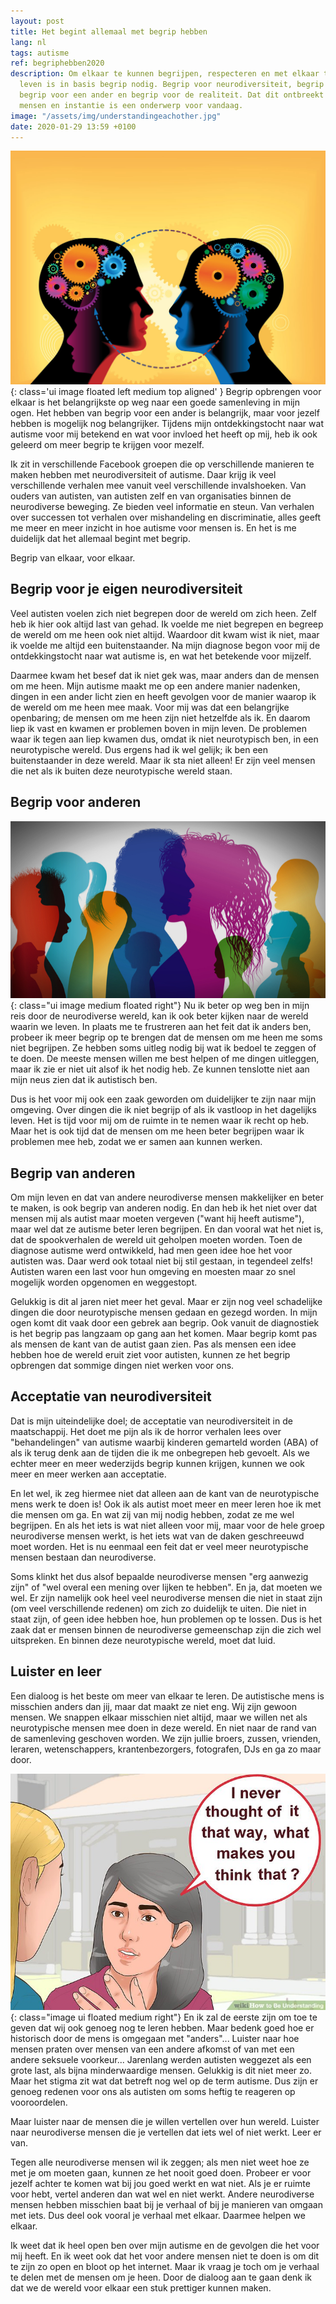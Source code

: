 ```yaml
---
layout: post
title: Het begint allemaal met begrip hebben
lang: nl
tags: autisme
ref: begriphebben2020
description: Om elkaar te kunnen begrijpen, respecteren en met elkaar te kunnen samen
  leven is in basis begrip nodig. Begrip voor neurodiversiteit, begrip voor jezelf,
  begrip voor een ander en begrip voor de realiteit. Dat dit ontbreekt bij sommige
  mensen en instantie is een onderwerp voor vandaag.
image: "/assets/img/understandingeachother.jpg"
date: 2020-01-29 13:59 +0100
---
```

![Begrip voor elkaar hebben](/assets/img/understandingeachother.jpg){: class='ui image floated left medium top aligned' }
Begrip opbrengen voor elkaar is het belangrijkste op weg naar een goede samenleving in mijn ogen. Het hebben van begrip voor een ander is belangrijk, maar voor jezelf hebben is mogelijk nog belangrijker. Tijdens mijn ontdekkingstocht naar wat autisme voor mij betekend en wat voor invloed het heeft op mij, heb ik ook geleerd om meer begrip te krijgen voor mezelf.

Ik zit in verschillende Facebook groepen die op verschillende manieren te maken hebben met neurodiversiteit of autisme. Daar krijg ik veel verschillende verhalen mee vanuit veel verschillende invalshoeken. Van ouders van autisten, van autisten zelf en van organisaties binnen de neurodiverse beweging. Ze bieden veel informatie en steun. Van verhalen over successen tot verhalen over mishandeling en discriminatie, alles geeft me meer en meer inzicht in hoe autisme voor mensen is. En het is me duidelijk dat het allemaal begint met begrip.

Begrip van elkaar, voor elkaar.

## Begrip voor je eigen neurodiversiteit

Veel autisten voelen zich niet begrepen door de wereld om zich heen. Zelf heb ik hier ook altijd last van gehad. Ik voelde me niet begrepen en begreep de wereld om me heen ook niet altijd. Waardoor dit kwam wist ik niet, maar ik voelde me altijd een buitenstaander. Na mijn diagnose begon voor mij de ontdekkingstocht naar wat autisme is, en wat het betekende voor mijzelf.

Daarmee kwam het besef dat ik niet gek was, maar anders dan de mensen om me heen. Mijn autisme maakt me op een andere manier nadenken, dingen in een ander licht zien en heeft gevolgen voor de manier waarop ik de wereld om me heen mee maak. Voor mij was dat een belangrijke openbaring; de mensen om me heen zijn niet hetzelfde als ik. En daarom liep ik vast en kwamen er problemen boven in mijn leven. De problemen waar ik tegen aan liep kwamen dus, omdat ik niet neurotypisch ben, in een neurotypische wereld. Dus ergens had ik wel gelijk; ik ben een buitenstaander in deze wereld. Maar ik sta niet alleen! Er zijn veel mensen die net als ik buiten deze neurotypische wereld staan.

## Begrip voor anderen

![Verschillende mensen, verschillende ideeën](/assets/img/diversitypeople.jpg){: class="ui image medium floated right"}
Nu ik beter op weg ben in mijn reis door de neurodiverse wereld, kan ik ook beter kijken naar de wereld waarin we leven. In plaats me te frustreren aan het feit dat ik anders ben, probeer ik meer begrip op te brengen dat de mensen om me heen me soms niet begrijpen. Ze hebben soms uitleg nodig bij wat ik bedoel te zeggen of te doen. De meeste mensen willen me best helpen of me dingen uitleggen, maar ik zie er niet uit alsof ik het nodig heb. Ze kunnen tenslotte niet aan mijn neus zien dat ik autistisch ben.

Dus is het voor mij ook een zaak geworden om duidelijker te zijn naar mijn omgeving. Over dingen die ik niet begrijp of als ik vastloop in het dagelijks leven. Het is tijd voor mij om de ruimte in te nemen waar ik recht op heb. Maar het is ook tijd dat de mensen om me heen beter begrijpen waar ik problemen mee heb, zodat we er samen aan kunnen werken.

## Begrip van anderen

Om mijn leven en dat van andere neurodiverse mensen makkelijker en beter te maken, is ook begrip van anderen nodig. En dan heb ik het niet over dat mensen mij als autist maar moeten vergeven ("want hij heeft autisme"), maar wel dat ze autisme beter leren begrijpen. En dan vooral wat het niet is, dat de spookverhalen de wereld uit geholpen moeten worden. Toen de diagnose autisme werd ontwikkeld, had men geen idee hoe het voor autisten was. Daar werd ook totaal niet bij stil gestaan, in tegendeel zelfs! Autisten waren een last voor hun omgeving en moesten maar zo snel mogelijk worden opgenomen en weggestopt.

Gelukkig is dit al jaren niet meer het geval. Maar er zijn nog veel schadelijke dingen die door neurotypische mensen gedaan en gezegd worden. In mijn ogen komt dit vaak door een gebrek aan begrip. Ook vanuit de diagnostiek is het begrip pas langzaam op gang aan het komen. Maar begrip komt pas als mensen de kant van de autist gaan zien. Pas als mensen een idee hebben hoe de wereld eruit ziet voor autisten, kunnen ze het begrip opbrengen dat sommige dingen niet werken voor ons.

## Acceptatie van neurodiversiteit

Dat is mijn uiteindelijke doel; de acceptatie van neurodiversiteit in de maatschappij. Het doet me pijn als ik de horror verhalen lees over "behandelingen" van autisme waarbij kinderen gemarteld worden (ABA) of als ik terug denk aan de tijden die ik me onbegrepen heb gevoelt. Als we echter meer en meer wederzijds begrip kunnen krijgen, kunnen we ook meer en meer werken aan acceptatie.

En let wel, ik zeg hiermee niet dat alleen aan de kant van de neurotypische mens werk te doen is! Ook ik als autist moet meer en meer leren hoe ik met die mensen om ga. En wat zij van mij nodig hebben, zodat ze me wel begrijpen. En als het iets is wat niet alleen voor mij, maar voor de hele groep neurodiverse mensen werkt, is het iets wat van de daken geschreeuwd moet worden. Het is nu eenmaal een feit dat er veel meer neurotypische mensen bestaan dan neurodiverse.

Soms klinkt het dus alsof bepaalde neurodiverse mensen "erg aanwezig zijn" of "wel overal een mening over lijken te hebben". En ja, dat moeten we wel. Er zijn namelijk ook heel veel neurodiverse mensen die niet in staat zijn (om veel verschillende redenen) om zich zo duidelijk te uiten. Die niet in staat zijn, of geen idee hebben hoe, hun problemen op te lossen. Dus is het zaak dat er mensen binnen de neurodiverse gemeenschap zijn die zich wel uitspreken. En binnen deze neurotypische wereld, moet dat luid.

## Luister en leer

Een dialoog is het beste om meer van elkaar te leren. De autistische mens is misschien anders dan jij, maar dat maakt ze niet eng. Wij zijn gewoon mensen. We snappen elkaar misschien niet altijd, maar we willen net als neurotypische mensen mee doen in deze wereld. En niet naar de rand van de samenleving geschoven worden. We zijn jullie broers, zussen, vrienden, leraren, wetenschappers, krantenbezorgers, fotografen, DJs en ga zo maar door.

![Stel vragen aan elkaar](/assets/img/beunderstanding.jpg){: class="image ui floated medium right"}
En ik zal de eerste zijn om toe te geven dat wij ook genoeg nog te leren hebben. Maar bedenk goed hoe er historisch door de mens is omgegaan met "anders"... Luister naar hoe mensen praten over mensen van een andere afkomst of van met een andere seksuele voorkeur... Jarenlang werden autisten weggezet als een grote last, als bijna minderwaardige mensen. Gelukkig is dit niet meer zo. Maar het stigma zit wat dat betreft nog wel op de term autisme. Dus zijn er genoeg redenen voor ons als autisten om soms heftig te reageren op vooroordelen.

Maar luister naar de mensen die je willen vertellen over hun wereld. Luister naar neurodiverse mensen die je vertellen dat iets wel of niet werkt. Leer er van.

Tegen alle neurodiverse mensen wil ik zeggen; als men niet weet hoe ze met je om moeten gaan, kunnen ze het nooit goed doen. Probeer er voor jezelf achter te komen wat bij jou goed werkt en wat niet. Als je er ruimte voor hebt, vertel anderen dan wat wel en niet werkt. Andere neurodiverse mensen hebben misschien baat bij je verhaal of bij je manieren van omgaan met iets. Dus deel ook vooral je verhaal met elkaar. Daarmee helpen we elkaar.

Ik weet dat ik heel open ben over mijn autisme en de gevolgen die het voor mij heeft. En ik weet ook dat het voor andere mensen niet te doen is om dit te zijn zo open en bloot op het internet. Maar ik vraag je toch om je verhaal te delen met de mensen om je heen. Door de dialoog aan te gaan denk ik dat we de wereld voor elkaar een stuk prettiger kunnen maken.
